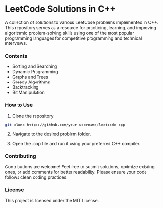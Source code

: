 # LeetCode Solutions in C++

A collection of solutions to various LeetCode problems implemented in C++. This repository serves as a resource for practicing, learning, and improving algorithmic problem-solving skills using one of the most popular programming languages for competitive programming and technical interviews.

### Contents

- Sorting and Searching
- Dynamic Programming
- Graphs and Trees
- Greedy Algorithms
- Backtracking
- Bit Manipulation

### How to Use

1. Clone the repository:

```bash
git clone https://github.com/your-username/leetcode-cpp
```

2. Navigate to the desired problem folder.

3. Open the .cpp file and run it using your preferred C++ compiler.

### Contributing

Contributions are welcome! Feel free to submit solutions, optimize existing ones, or add comments for better readability. Please ensure your code follows clean coding practices.

### License

This project is licensed under the MIT License.